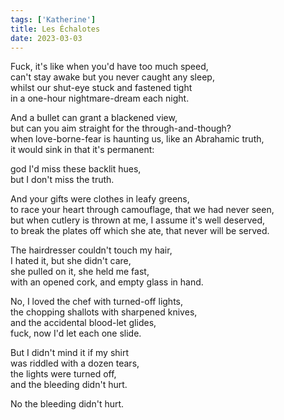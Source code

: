 ```yaml
---  
tags: ['Katherine']
title: Les Échalotes
date: 2023-03-03
---
```


Fuck, it's like when you'd have too much speed,  
can't stay awake but you never caught any sleep,  
whilst our shut-eye stuck and fastened tight  
in a one-hour nightmare-dream each night.

And a bullet can grant a blackened view,  
but can you aim straight for the through-and-though?  
when love-borne-fear is haunting us, like an Abrahamic truth,  
it would sink in that it's permanent:

god I'd miss these backlit hues,  
but I don't miss the truth.

And your gifts were clothes in leafy greens,  
to race your heart through camouflage, that we had never seen,  
but when cutlery is thrown at me, I assume it's well deserved,  
to break the plates off which she ate, that never will be served.

The hairdresser couldn't touch my hair,  
I hated it, but she didn't care,  
she pulled on it, she held me fast,  
with an opened cork, and empty glass in hand.

No, I loved the chef with turned-off lights,  
the chopping shallots with sharpened knives,  
and the accidental blood-let glides,  
fuck, now I'd let each one slide.

But I didn't mind it if my shirt  
was riddled with a dozen tears,  
the lights were turned off,  
and the bleeding didn't hurt.

No the bleeding didn't hurt.
